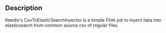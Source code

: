 ## Description
Keedio's CsvToElasticSearchInyector is a simple Flink job to 
inyect data into elasticsearch from common source csv of regular files.